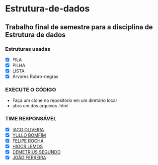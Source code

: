 # Estrutura-de-dados
## Trabalho final de semestre para a disciplina de Estrutura de dados

### Estruturas usadas
- [x] FILA
- [X] PILHA
- [X] LISTA
- [x] Árvores Rubro-negras

### EXECUTE O CÓDIGO
* Faça um clone no repositório em um diretório local
* abra um dos arquivos .html
### TIME RESPONSÁVEL
- [X] [IAGO OLIVEIRA](https://github.com/Mtb-Iago) 
- [X] [YULLO BOMFIM](https://github.com/yullobomfim) 
- [X] [FELIPE ROCHA](https://github.com/Mtb-Iago) 
- [X] [HIGOR LEMOS](https://github.com/Mtb-Iago) 
- [X] [DEMETRIUS SEGUNDO](https://github.com/Mtb-Iago) 
- [x] [JOÃO FERREIRA](https://github.com/johnnyfers)
